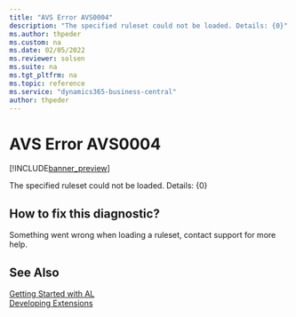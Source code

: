```yaml
---
title: "AVS Error AVS0004"
description: "The specified ruleset could not be loaded. Details: {0}"
ms.author: thpeder
ms.custom: na
ms.date: 02/05/2022
ms.reviewer: solsen
ms.suite: na
ms.tgt_pltfrm: na
ms.topic: reference
ms.service: "dynamics365-business-central"
author: thpeder
---
```


# AVS Error AVS0004

[!INCLUDE[banner_preview](../includes/banner_preview.md)]

The specified ruleset could not be loaded. Details: {0}

## How to fix this diagnostic?

Something went wrong when loading a ruleset, contact support for more help.

## See Also

[Getting Started with AL](../devenv-get-started.md)  
[Developing Extensions](../devenv-dev-overview.md)  
